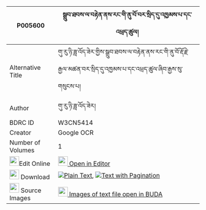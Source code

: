 |P005600|སྒྲུབ་ཐབས་ལ་བརྟེན་ནས་རང་གི་ནུ་བོ་བར་སྲིད་དུ་འཁྱམས་པ་དང་འཕྲད་ཚུལ། 
| --- | --- 
|Alternative Title |གུ་རུ་ཉི་ཟླ་འོད་ཟེར་གྱིས་སྒྲུབ་ཐབས་ལ་བརྟེན་ནས་རང་གི་ནུ་བོ་རྡོ་རྗེ་རྒྱལ་མཚན་བར་སྲིད་དུ་འཁྱམས་པ་དང་འཕྲད་ཚུལ་ཞིབ་རྒྱས་སུ་གསུངས་པ།
|Author| གུ་རུ་ཉི་ཟླ་འོད་ཟེར།
|BDRC ID | W3CN5414
|Creator | Google OCR
|Number of Volumes| 1
|<img width="25" src="https://img.icons8.com/color/25/000000/edit-property.png">Edit Online| [<img width="25" src="https://avatars.githubusercontent.com/u/45091458?s=200&v=4"> Open in Editor](http://editor.openpecha.org/P005600)
|<img width="25" src="https://img.icons8.com/fluent/48/000000/download-2.png"/>  Download | [![](https://img.icons8.com/color/20/000000/txt.png)Plain Text](https://github.com/Openpecha/P005600/releases/download/v1/drubtab_la_ten_ne_rang_gi_nuwo_plain_P005600.zip), [![](https://img.icons8.com/color/20/000000/txt.png)Text with Pagination](https://github.com/Openpecha/P005600/releases/download/v1/drubtab_la_ten_ne_rang_gi_nuwo_pages_P005600.zip)
|<img width="25" src="https://img.icons8.com/plasticine/100/000000/pictures-folder.png"/>  Source Images | [<img width="25" src="https://library.bdrc.io/icons/BUDA-small.svg"> Images of text file open in BUDA](https://library.bdrc.io/show/bdr:W3CN5414)